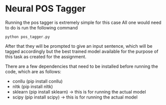 # Neural POS Tagger

Running the pos tagger is extremely simple for this case
All one would need to do is run the following command 

```python pos_tagger.py```

After that they will be prompted to give an input sentence, which will be tagged accordingly but the best trained model available for the purpose of this task as created for the assignment.

There are a few dependencies that need to be installed before running the code, which are as follows:

- conllu (pip install conllu)
- nltk (pip install nltk)
- sklearn (pip install sklearn) -> this is for running the actual model
- scipy (pip install scipy) -> this is for running the actual model
